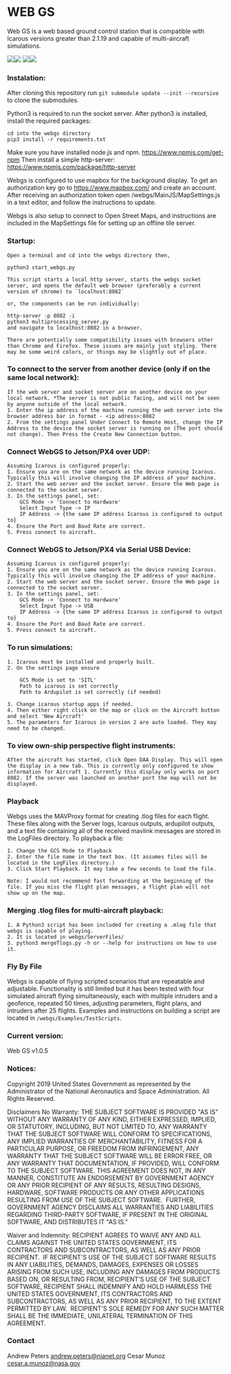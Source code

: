 # WEB GS

Web GS is a web based ground control station that is compatible with Icarous versions greater than 2.1.19 and capable of multi-aircraft simulations.

![](screenshots/screenshot1_webgs.png)![](screenshots/screenshot2_webgs.png)
![](screenshots/screenshot4_webgs.png)![](screenshots/screenshot3_webgs.png)

### Instalation:

After cloning this repository run `git submodule update --init --recursive` to clone the submodules.

Python3 is required to run the socket server. After python3 is installed, install the required packages:

    cd into the webgs directory
    pip3 install -r requirements.txt

Make sure you have installed node.js and npm. https://www.npmjs.com/get-npm
Then install a simple http-server: https://www.npmjs.com/package/http-server

Webgs is configured to use mapbox for the background display. To get an authorization key go to https://www.mapbox.com/ and create an account. After receiving an authorization token open /webgs/MainJS/MapSettings.js in a text editor, and follow the instructions to update.

Webgs is also setup to connect to Open Street Maps, and instructions are included in the MapSettings file for setting up an offline tile server.

### Startup:

    Open a terminal and cd into the webgs directory then,

    python3 start_webgs.py

    This script starts a local http server, starts the webgs socket server, and opens the default web browser (preferably a current version of chrome) to `localhost:8082`

    or, the components can be run individually:

    http-server -p 8082 -i
    python3 multiprocessing_server.py
    and navigate to localhost:8082 in a browser.

    There are potentially some compatibility issues with browsers other than Chrome and Firefox. These issues are mainly just styling. There may be some weird colors, or things may be slightly out of place.

### To connect to the server from another device (only if on the same local network):

    If the web server and socket server are on another device on your local network. *The server is not public facing, and will not be seen by anyone outside of the local network.
    1. Enter the ip address of the machine running the web server into the browser address bar in format - <ip adress>:8082
    2. From the settings panel Under Connect to Remote Host, change the IP Address to the device the socket server is running on (The port should not change). Then Press the Create New Connection button.

### Connect WebGS to Jetson/PX4 over UDP:

    Assuming Icarous is configured properly:
    1. Ensure you are on the same network as the device running Icarous. Typically this will involve changing the IP address of your machine.
    2. Start the web server and the socket server. Ensure the Web page is connected to the socket server.
    3. In the settings panel, set:
        GCS Mode -> 'Connect to Hardware'
        Select Input Type -> IP
        IP Address -> {the same IP address Icarous is configured to output to}
    4. Ensure the Port and Baud Rate are correct.
    5. Press connect to aircraft.

### Connect WebGS to Jetson/PX4 via Serial USB Device:

    Assuming Icarous is configured properly:
    1. Ensure you are on the same network as the device running Icarous. Typically this will involve changing the IP address of your machine.
    2. Start the web server and the socket server. Ensure the Web page is connected to the socket server.
    3. In the settings panel, set:
        GCS Mode -> 'Connect to Hardware'
        Select Input Type -> USB
        IP Address -> {the same IP address Icarous is configured to output to}
    4. Ensure the Port and Baud Rate are correct.
    5. Press connect to aircraft.

### To run simulations:

    1. Icarous must be installed and properly built.
    2. On the settings page ensure

        GCS Mode is set to 'SITL'
        Path to icarous is set correctly
        Path to Ardupilot is set correctly (if needed)

    3. Change icarous startup apps if needed.
    4. Then either right click on the map or click on the Aircraft button and select 'New Aircraft'
    5. The parameters for Icarous in version 2 are auto loaded. They may need to be changed.

### To view own-ship perspective flight instruments:

    After the aircraft has started, click Open DAA Display. This will open the display in a new tab. This is currently only configured to show information for Aircraft 1. Currently this display only works on port 8082. If the server was launched on another port the map will not be displayed.

### Playback

Webgs uses the MAVProxy format for creating .tlog files for each flight. These files along with the Server logs, Icarous outputs, ardupilot outputs, and a text file containing all of the received mavlink messages are stored in the LogFiles directory. To playback a file:

    1. Change the GCS Mode to Playback
    2. Enter the file name in the text box. (It assumes files will be located in the LogFiles directory.)
    3. Click Start Playback. It may take a few seconds to load the file.

    Note: I would not recommend fast forwarding at the beginning of the file. If you miss the flight plan messages, a flight plan will not show up on the map.

### Merging .tlog files for multi-aircraft playback:

    1. A Python3 script has been included for creating a .mlog file that webgs is capable of playing.
    2. It is located in webgs/ServerFiles/
    3. python3 mergeTlogs.py -h or --help for instructions on how to use it.

### Fly By File

Webgs is capable of flying scripted scenarios that are repeatable and adjustable. Functionality is still limited but it has been tested with four simulated aircraft flying simultaneously, each with multiple intruders and a geofence, repeated 50 times, adjusting parameters, flight plans, and intruders after 25 flights. Examples and instructions on building a script are located in `/webgs/Examples/TestScripts`.


### Current version:  
Web GS v1.0.5  

### Notices:

Copyright 2019 United States Government as represented by the Administrator of the National Aeronautics
and Space Administration. All Rights Reserved.

Disclaimers
No Warranty: THE SUBJECT SOFTWARE IS PROVIDED "AS IS" WITHOUT ANY WARRANTY OF ANY
KIND, EITHER EXPRESSED, IMPLIED, OR STATUTORY, INCLUDING, BUT NOT LIMITED TO, ANY
WARRANTY THAT THE SUBJECT SOFTWARE WILL CONFORM TO SPECIFICATIONS, ANY IMPLIED
WARRANTIES OF MERCHANTABILITY, FITNESS FOR A PARTICULAR PURPOSE, OR FREEDOM FROM
INFRINGEMENT, ANY WARRANTY THAT THE SUBJECT SOFTWARE WILL BE ERROR FREE, OR ANY
WARRANTY THAT DOCUMENTATION, IF PROVIDED, WILL CONFORM TO THE SUBJECT SOFTWARE.
THIS AGREEMENT DOES NOT, IN ANY MANNER, CONSTITUTE AN ENDORSEMENT BY GOVERNMENT
AGENCY OR ANY PRIOR RECIPIENT OF ANY RESULTS, RESULTING DESIGNS, HARDWARE,
SOFTWARE PRODUCTS OR ANY OTHER APPLICATIONS RESULTING FROM USE OF THE SUBJECT
SOFTWARE.  FURTHER, GOVERNMENT AGENCY DISCLAIMS ALL WARRANTIES AND LIABILITIES
REGARDING THIRD-PARTY SOFTWARE, IF PRESENT IN THE ORIGINAL SOFTWARE, AND
DISTRIBUTES IT "AS IS."

Waiver and Indemnity:
RECIPIENT AGREES TO WAIVE ANY AND ALL CLAIMS AGAINST THE UNITED
STATES GOVERNMENT, ITS CONTRACTORS AND SUBCONTRACTORS, AS WELL AS ANY PRIOR
RECIPIENT.  IF RECIPIENT'S USE OF THE SUBJECT SOFTWARE RESULTS IN ANY LIABILITIES,
DEMANDS, DAMAGES, EXPENSES OR LOSSES ARISING FROM SUCH USE, INCLUDING ANY
DAMAGES FROM PRODUCTS BASED ON, OR RESULTING FROM, RECIPIENT'S USE OF THE SUBJECT
SOFTWARE, RECIPIENT SHALL INDEMNIFY AND HOLD HARMLESS THE UNITED STATES
GOVERNMENT, ITS CONTRACTORS AND SUBCONTRACTORS, AS WELL AS ANY PRIOR RECIPIENT,
TO THE EXTENT PERMITTED BY LAW.  RECIPIENT'S SOLE REMEDY FOR ANY SUCH MATTER SHALL
BE THE IMMEDIATE, UNILATERAL TERMINATION OF THIS AGREEMENT.

### Contact

Andrew Peters andrew.peters@nianet.org
Cesar Munoz cesar.a.munoz@nasa.gov

